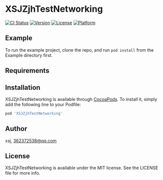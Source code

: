 # XSJZjhTestNetworking

[![CI Status](https://img.shields.io/travis/xsj/XSJZjhTestNetworking.svg?style=flat)](https://travis-ci.org/xsj/XSJZjhTestNetworking)
[![Version](https://img.shields.io/cocoapods/v/XSJZjhTestNetworking.svg?style=flat)](https://cocoapods.org/pods/XSJZjhTestNetworking)
[![License](https://img.shields.io/cocoapods/l/XSJZjhTestNetworking.svg?style=flat)](https://cocoapods.org/pods/XSJZjhTestNetworking)
[![Platform](https://img.shields.io/cocoapods/p/XSJZjhTestNetworking.svg?style=flat)](https://cocoapods.org/pods/XSJZjhTestNetworking)

## Example

To run the example project, clone the repo, and run `pod install` from the Example directory first.

## Requirements

## Installation

XSJZjhTestNetworking is available through [CocoaPods](https://cocoapods.org). To install
it, simply add the following line to your Podfile:

```ruby
pod 'XSJZjhTestNetworking'
```

## Author

xsj, 362372538@qq.com

## License

XSJZjhTestNetworking is available under the MIT license. See the LICENSE file for more info.
